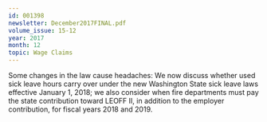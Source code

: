 ```yaml
---
id: 001398
newsletter: December2017FINAL.pdf
volume_issue: 15-12
year: 2017
month: 12
topic: Wage Claims
---
```


Some changes in the law cause headaches: We now discuss whether used sick leave hours carry over under the new Washington State sick leave laws effective January 1, 2018; we also consider when fire departments must pay the state contribution toward LEOFF II, in addition to the employer contribution, for fiscal years 2018 and 2019.